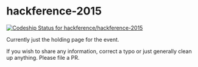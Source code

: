 # hackference-2015

[ ![Codeship Status for hackference/hackference-2015](https://codeship.com/projects/ab27a570-8fc4-0132-8d56-16d2d56384b1/status?branch=master)](https://codeship.com/projects/61366)

Currently just the holding page for the event.

If you wish to share any information, correct a typo or just generally clean up anything. Please file a PR.
